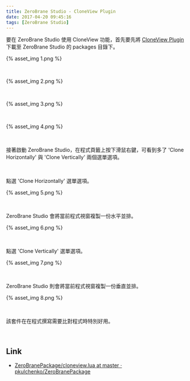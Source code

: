 ```yaml
---
title: ZeroBrane Studio - CloneView Plugin
date: 2017-04-20 09:45:16
tags: [ZeroBrane Studio]
---
```


要在 ZeroBrane Studio 使用 CloneView 功能，首先要先將 [CloneView Plugin](https://github.com/pkulchenko/ZeroBranePackage/blob/master/cloneview.lua) 下載至 ZeroBrane Studio 的 packages 目錄下。 

<!-- More -->

{% asset_img 1.png %}

<br/>


{% asset_img 2.png %}

<br/>



{% asset_img 3.png %}

<br/>


{% asset_img 4.png %}

<br/>


接著啟動 ZeroBrane Studio，在程式頁籤上按下滑鼠右鍵，可看到多了 'Clone Horizontally' 與 'Clone Vertically' 兩個選單選項。  

<br/>


點選 'Clone Horizontally' 選單選項。  

{% asset_img 5.png %}

<br/>


ZeroBrane Studio 會將當前程式視窗複製一份水平並排。  

{% asset_img 6.png %}

<br/>


點選 'Clone Vertically' 選單選項。

{% asset_img 7.png %}

<br/>


ZeroBrane Studio 則會將當前程式視窗複製一份垂直並排。

{% asset_img 8.png %}

<br/>


該套件在在程式撰寫需要比對程式時特別好用。  

<br/>


Link
----
* [ZeroBranePackage/cloneview.lua at master · pkulchenko/ZeroBranePackage](https://github.com/pkulchenko/ZeroBranePackage/blob/master/cloneview.lua)